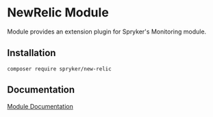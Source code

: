 # NewRelic Module

Module provides an extension plugin for Spryker's Monitoring module.

## Installation

```
composer require spryker/new-relic
```

## Documentation

[Module Documentation](https://academy.spryker.com/developing_with_spryker/module_guide/modules.html)

